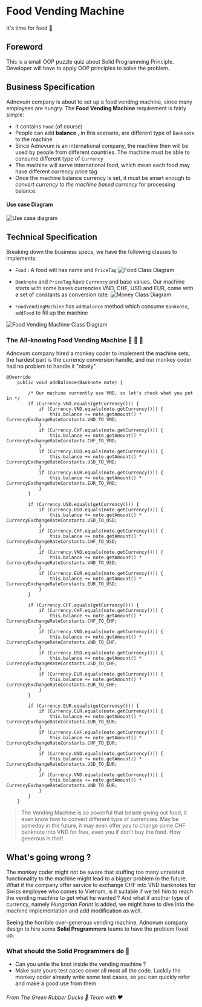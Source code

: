 # Food Vending Machine
It's time for food :hamburger:
## Foreword
This is a small OOP puzzle quiz about Solid Programming Principle. Developer will have to apply OOP principles to solve the problem.
## Business Specification
Adnovum company is about to set up a food vending machine, since many employees are hungry.
The **Food Vending Machine** requirement is fairly simple:
- It contains `Food` (of course)
- People can add **balance** , in this scenario, are different type of `Banknote` to the machine
- Since Adnovum is an international company, the machine then will be used by
people from different countries. The machine must be able to consume different type
of `Currency`
- The machine will serve international food, which mean each food may have different
currency price tag
- Once the machine balance currency is set, it must be smart enough to *convert currency to the machine based currency* for processing balance.

#### Use case Diagram
![Use case diagram](https://i.imgur.com/BFZPmOB.png)
## Technical Specification
Breaking down the business specs, we have the following classes to implements:
- `Food` :
A food will has name and `PriceTag`
![Food Class Diagram](https://i.imgur.com/jGl3XbS.png)

- `Banknote` and `PriceTag` have `Currency` and base values.
Our machine starts with some bases currencies VND, CHF, USD and EUR, come with a set
of constants as conversion rate.
![Money Class Diagram](https://i.imgur.com/Q1SG4AI.png)

- `FoodVendingMachine` has `addBalance` method which consume `Banknote`, `addFood` to fill up the machine

![Food Vending Machine Class Diagram](https://i.imgur.com/SOxOmVG.png)
### The All-knowing Food Vending Machine :slot_machine: :ice_cream:  :beer:
Adnovum company hired a monkey coder to implement the machine sets, the hardest part is the currency conversion handle, and our monkey coder had no problem to handle it "nicely"
```
@Override
    public void addBalance(Banknote note) {

        /* Our machine currently use VND, so let's check what you put in */
        if (Currency.VND.equals(getCurrency())) {
            if (Currency.VND.equals(note.getCurrency())) {
                this.balance += note.getAmount() * CurrencyExchangeRateConstants.VND_TO_VND;
            }
            if (Currency.CHF.equals(note.getCurrency())) {
                this.balance += note.getAmount() * CurrencyExchangeRateConstants.CHF_TO_VND;
            }
            if (Currency.USD.equals(note.getCurrency())) {
                this.balance += note.getAmount() * CurrencyExchangeRateConstants.USD_TO_VND;
            }
            if (Currency.EUR.equals(note.getCurrency())) {
                this.balance += note.getAmount() * CurrencyExchangeRateConstants.EUR_TO_VND;
            }
        }

        if (Currency.USD.equals(getCurrency())) {
            if (Currency.USD.equals(note.getCurrency())) {
                this.balance += note.getAmount() * CurrencyExchangeRateConstants.USD_TO_USD;
            }
            if (Currency.CHF.equals(note.getCurrency())) {
                this.balance += note.getAmount() * CurrencyExchangeRateConstants.CHF_TO_USD;
            }
            if (Currency.VND.equals(note.getCurrency())) {
                this.balance += note.getAmount() * CurrencyExchangeRateConstants.VND_TO_USD;
            }
            if (Currency.EUR.equals(note.getCurrency())) {
                this.balance += note.getAmount() * CurrencyExchangeRateConstants.EUR_TO_USD;
            }
        }

        if (Currency.CHF.equals(getCurrency())) {
            if (Currency.CHF.equals(note.getCurrency())) {
                this.balance += note.getAmount() * CurrencyExchangeRateConstants.CHF_TO_CHF;
            }
            if (Currency.VND.equals(note.getCurrency())) {
                this.balance += note.getAmount() * CurrencyExchangeRateConstants.VND_TO_CHF;
            }
            if (Currency.USD.equals(note.getCurrency())) {
                this.balance += note.getAmount() * CurrencyExchangeRateConstants.USD_TO_CHF;
            }
            if (Currency.EUR.equals(note.getCurrency())) {
                this.balance += note.getAmount() * CurrencyExchangeRateConstants.EUR_TO_CHF;
            }
        }

        if (Currency.EUR.equals(getCurrency())) {
            if (Currency.EUR.equals(note.getCurrency())) {
                this.balance += note.getAmount() * CurrencyExchangeRateConstants.EUR_TO_EUR;
            }
            if (Currency.CHF.equals(note.getCurrency())) {
                this.balance += note.getAmount() * CurrencyExchangeRateConstants.CHF_TO_EUR;
            }
            if (Currency.USD.equals(note.getCurrency())) {
                this.balance += note.getAmount() * CurrencyExchangeRateConstants.USD_TO_EUR;
            }
            if (Currency.VND.equals(note.getCurrency())) {
                this.balance += note.getAmount() * CurrencyExchangeRateConstants.VND_TO_EUR;
            }
        }
    }
```

> The Vending Machine is so powerful that beside giving out food, it even know how to convert different type of currencies. May be someday in the future, it may even offer you to change some CHF banknote into VND for free, even you if don't buy the food. How generous is that!

## What's going wrong ?
The monkey coder might not be aware that stuffing too many unrelated functionality to the machine might lead to a bigger problem in the future. What if the company offer service to exchange CHF into VND banknotes for Swiss employee who comes to Vietnam, is it suitable if we tell him to reach the vending machine to get what he wanted ? And what if another type of currency, namely _Hungarian Forint_ is added, we might have to dive into the machine implementation and add modification as well.

Seeing the horrible over-generous vending machine, Adnovum company design to hire some **Solid Programmers** teams to have the problem fixed up.

### What should the Solid Programmers do :construction_worker:
- Can you untie the knot inside the vending machine ?
- Make sure yours test cases cover all most all the code. Luckily the monkey coder
already write some test cases, so you can quickly refer and make a good use from them

###### From The Green Rubber Ducks :hatching_chick: Team with :heart:

